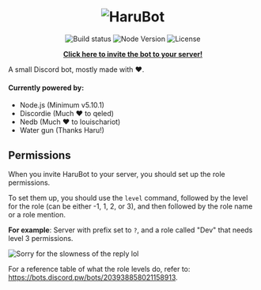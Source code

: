 <h1 align="center"><img src="https://f.lewd.se/QYHMNH_Welcome.png" alt="HaruBot"></h1>
<p align="center"><img src="https://api.travis-ci.org/AmeryKr/HaruBot.svg" alt="Build status"> 
<img src="https://img.shields.io/badge/node.js-v5.10.1%2B-blue.svg" alt="Node Version"> 
<img src="https://img.shields.io/badge/license-MIT-blue.svg" alt="License"></p>
<p align="center"><a href="https://discordapp.com/oauth2/authorize?client_id=203938836961689601&scope=bot&permissions=268823558"><b>Click here to invite the bot to your server!</b></a></p>
A small Discord bot, mostly made with ♥.

#### Currently powered by:
+ Node.js (Minimum v5.10.1)
+ Discordie (Much ♥ to qeled)
+ Nedb (Much ♥ to louischariot)
+ Water gun (Thanks Haru!)

## Permissions
When you invite HaruBot to your server, you should set up the role permissions.

To set them up, you should use the `level` command, followed by the level for the role (can be either -1, 1, 2, or 3), and then followed by the role name or a role mention.

**For example**: Server with prefix set to `?`, and a role called "Dev" that needs level 3 permissions.

<img src="https://f.lewd.se/p0BaKH_2016-09-06_22-36-27.gif" alt="Sorry for the slowness of the reply lol">

For a reference table of what the role levels do, refer to: https://bots.discord.pw/bots/203938858021158913.
